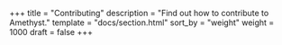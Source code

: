 +++
title = "Contributing"
description = "Find out how to contribute to Amethyst."
template = "docs/section.html"
sort_by = "weight"
weight = 1000
draft = false
+++
